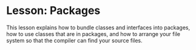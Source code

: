 
# Lesson: Packages

This 
lesson 
explains how to bundle classes and interfaces into packages, how to use classes that are in packages, and how to arrange your file system so that the compiler can find your source files.

